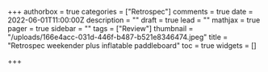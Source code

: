 +++
authorbox = true
categories = ["Retrospec"]
comments = true
date = 2022-06-01T11:00:00Z
description = ""
draft = true
lead = ""
mathjax = true
pager = true
sidebar = ""
tags = ["Review"]
thumbnail = "/uploads/166e4acc-031d-446f-b487-b521e8346474.jpeg"
title = "Retrospec weekender plus inflatable paddleboard"
toc = true
widgets = []

+++

